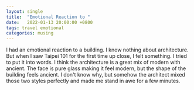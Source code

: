 ```yaml
---
layout: single
title:  "Emotional Reaction to "
date:   2022-01-13 20:00:00 +0800
tags: travel emotional
categories: musing
---
```


I had an emotional reaction to a building. I know nothing about architecture. But when I
saw Taipei 101 for the first time up close, I felt something. I tried to put it into
words. I think the architecture is a great mix of modern with ancient. The face is pure
glass making it feel modern, but the shape of the building feels ancient. I don't know
why, but somehow the architect mixed those two styles perfectly and made me stand in awe
for a few minutes.